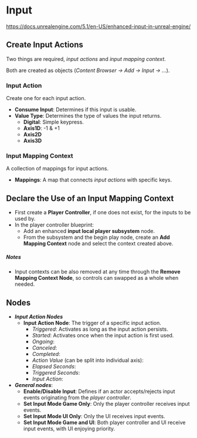 # Input

https://docs.unrealengine.com/5.1/en-US/enhanced-input-in-unreal-engine/

## Create Input Actions

Two things are required, _input actions_ and _input mapping context_.

Both are created as objects (_Content Browser -> Add -> Input -> ..._).

### Input Action

Create one for each input action.

- **Consume Input**: Determines if this input is usable.
- **Value Type**: Determines the type of values the input returns.
  - **Digital**: Simple keypress.
  - **Axis1D**: -1 & +1
  - **Axis2D**
  - **Axis3D**

### Input Mapping Context

A collection of mappings for input actions.

- **Mappings**: A map that connects _input actions_ with specific keys.

## Declare the Use of an Input Mapping Context

- First create a **Player Controller**, if one does not exist, for the inputs to be used by.
- In the player controller blueprint:
  - Add an enhanced **input local player subsystem** node.
  - From the subsystem and the begin play node, create an **Add Mapping Context** node and select the context created above.

##### Notes

- Input contexts can be also removed at any time through the **Remove Mapping Context Node**, so controls can swapped as a whole when needed.

## Nodes

- **_Input Action Nodes_**
  - **Input Action Node**: The trigger of a specific input action.
    - _Triggered_: Activates as long as the input action persists.
    - _Started_: Activates once when the input action is first used.
    - _Ongoing_:
    - _Canceled_:
    - _Completed_:
    - _Action Value_ (can be split into individual axis):
    - _Elapsed Seconds_:
    - _Triggered Seconds_:
    - _Input Action_:
- **_General nodes_**:
  - **Enable/Disable Input**: Defines if an actor accepts/rejects input events originating from the _player controller_.
  - **Set Input Mode Game Only**: Only the player controller receives input events.
  - **Set Input Mode UI Only**: Only the UI receives input events.
  - **Set Input Mode Game and UI**: Both player controller and UI receive input events, with UI enjoying priority.
